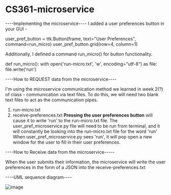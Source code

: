 # CS361-microservice
----Implementing the microservice----
  I added a user preferences button in your GUI - 
  
user_pref_button = ttk.Button(frame, text="User Preferences", command=run_micro)
user_pref_button.grid(row=4, column=1)

  Additionally, I defined a command run_micro() for button functionality.

def run_micro():
    with open('run-micro.txt', 'w', encoding="utf-8") as file:
        file.write('run')
      


----How to REQUEST data from the microservice----

I'm using the microservice communication method we learned in week 2(?) of class - communication via text files.
To do this, we will need two blank text files to act as the communication pipes.
  1) run-micro.txt
  2) receive-preferences.txt
**Pressing the user preferences button** will cause it to write 'run' to the run-micro.txt file.
The user_pref_microservice.py file will need to be run from terminal, and it will constantly be looking into the run-micro.txt file for the word 'run'
When user_pref_microservice.py sees 'run', it will pop open a new window for the user to fill in their user preferences.


----How to Receive data from the microservice-----

When the user submits their information, the microservice will write the user preferences in the form of a JSON into the receive-preferences.txt


----UML sequence diagram----

![image](https://user-images.githubusercontent.com/107973247/236981829-16b386c4-804e-466c-9ecc-de9818366e1d.png)
